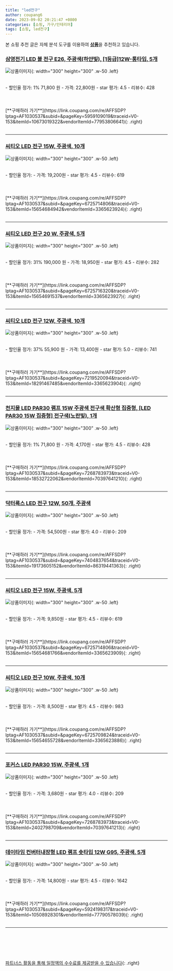 ```yaml
---
title: "led전구"
author: coupang6
date: 2023-09-02 20:21:47 +0800
categories: [쇼핑, 가구/인테리어]
tags: [쇼핑, led전구]
---
```


본 쇼핑 추천 글은 자체 분석 도구를 이용하여 [**상품**](https://link.coupang.com/a/bao1ui)을 추천하고 있습니다.

### [삼영전기 LED 볼 전구 E26, 주광색(하얀빛), [1등급]12W-롱타입, 5개](https://link.coupang.com/re/AFFSDP?lptag=AF1030537&subid=&pageKey=5959109019&traceid=V0-153&itemId=10673019322&vendorItemId=77953806641)

![상품이미지](https://thumbnail10.coupangcdn.com/thumbnails/remote/230x230ex/image/vendor_inventory/cc06/fdbda8b1227d08242e5c4fc28f062fc2ad8bf965b47706a26f27ddad082b.jpg){: width="300" height="300" .w-50 .left}


<br>
- 할인율 정가: 1%  71,800   원
- 가격: 22,800원
- star 평가: 4.5
- 리뷰수: 428
<br>
<br>
<br>
<br>
[**구매하러 가기**](https://link.coupang.com/re/AFFSDP?lptag=AF1030537&subid=&pageKey=5959109019&traceid=V0-153&itemId=10673019322&vendorItemId=77953806641){: .right}
<br>
<br>

---

### [씨티오 LED 전구 15W, 주광색, 10개](https://link.coupang.com/re/AFFSDP?lptag=AF1030537&subid=&pageKey=6725714806&traceid=V0-153&itemId=15654684942&vendorItemId=3365623924)

![상품이미지](https://thumbnail8.coupangcdn.com/thumbnails/remote/230x230ex/image/retail/images/18083402002987-c72b2041-6e86-4690-84b5-47412529e605.jpg){: width="300" height="300" .w-50 .left}


<br>
- 할인율 정가: 
- 가격: 19,200원
- star 평가: 4.5
- 리뷰수: 619
<br>
<br>
<br>
<br>
[**구매하러 가기**](https://link.coupang.com/re/AFFSDP?lptag=AF1030537&subid=&pageKey=6725714806&traceid=V0-153&itemId=15654684942&vendorItemId=3365623924){: .right}
<br>
<br>

---

### [씨티오 LED 전구 20 W, 주광색, 5개](https://link.coupang.com/re/AFFSDP?lptag=AF1030537&subid=&pageKey=6725716320&traceid=V0-153&itemId=15654691537&vendorItemId=3365623927)

![상품이미지](https://thumbnail10.coupangcdn.com/thumbnails/remote/230x230ex/image/retail/images/3146944381801362-9a254183-7988-49b4-9d16-4fa6852ea8a2.jpg){: width="300" height="300" .w-50 .left}


<br>
- 할인율 정가: 31%  190,000   원
- 가격: 18,950원
- star 평가: 4.5
- 리뷰수: 282
<br>
<br>
<br>
<br>
[**구매하러 가기**](https://link.coupang.com/re/AFFSDP?lptag=AF1030537&subid=&pageKey=6725716320&traceid=V0-153&itemId=15654691537&vendorItemId=3365623927){: .right}
<br>
<br>

---

### [씨티오 LED 전구 12W, 주광색, 10개](https://link.coupang.com/re/AFFSDP?lptag=AF1030537&subid=&pageKey=7219520094&traceid=V0-153&itemId=18291467485&vendorItemId=3365623904)

![상품이미지](https://thumbnail7.coupangcdn.com/thumbnails/remote/230x230ex/image/product/image/vendoritem/2019/04/29/3365623904/ae0dbeeb-53b4-4110-bb81-6705a5a0f52b.jpg){: width="300" height="300" .w-50 .left}


<br>
- 할인율 정가: 37%  55,900   원
- 가격: 13,400원
- star 평가: 5.0
- 리뷰수: 741
<br>
<br>
<br>
<br>
[**구매하러 가기**](https://link.coupang.com/re/AFFSDP?lptag=AF1030537&subid=&pageKey=7219520094&traceid=V0-153&itemId=18291467485&vendorItemId=3365623904){: .right}
<br>
<br>

---

### [천지몰 LED PAR30 램프 15W 주광색 전구색 확산형 집중형, [LED PAR30 15W 집중형] 전구색(노란빛), 1개](https://link.coupang.com/re/AFFSDP?lptag=AF1030537&subid=&pageKey=7268783973&traceid=V0-153&itemId=18532722062&vendorItemId=70397641210)

![상품이미지](https://thumbnail8.coupangcdn.com/thumbnails/remote/230x230ex/image/vendor_inventory/0f3c/b92e15a232255718b96012ec9259862416efc94bb022db4f75a2f305e87f.jpg){: width="300" height="300" .w-50 .left}


<br>
- 할인율 정가: 1%  71,800   원
- 가격: 4,170원
- star 평가: 4.5
- 리뷰수: 428
<br>
<br>
<br>
<br>
[**구매하러 가기**](https://link.coupang.com/re/AFFSDP?lptag=AF1030537&subid=&pageKey=7268783973&traceid=V0-153&itemId=18532722062&vendorItemId=70397641210){: .right}
<br>
<br>

---

### [닥터룩스 LED 전구 12W, 50개, 주광색](https://link.coupang.com/re/AFFSDP?lptag=AF1030537&subid=&pageKey=7404837654&traceid=V0-153&itemId=19173605152&vendorItemId=86319441363)

![상품이미지](https://thumbnail7.coupangcdn.com/thumbnails/remote/230x230ex/image/vendor_inventory/37c9/a9b080f5e29d069b3c7f58c0362061aeeeb90c485f765192dbe521b8a9ef.jpg){: width="300" height="300" .w-50 .left}


<br>
- 할인율 정가: 
- 가격: 54,500원
- star 평가: 4.0
- 리뷰수: 209
<br>
<br>
<br>
<br>
[**구매하러 가기**](https://link.coupang.com/re/AFFSDP?lptag=AF1030537&subid=&pageKey=7404837654&traceid=V0-153&itemId=19173605152&vendorItemId=86319441363){: .right}
<br>
<br>

---

### [씨티오 LED 전구 15W, 주광색, 5개](https://link.coupang.com/re/AFFSDP?lptag=AF1030537&subid=&pageKey=6725714806&traceid=V0-153&itemId=15654681766&vendorItemId=3365623909)

![상품이미지](https://thumbnail7.coupangcdn.com/thumbnails/remote/230x230ex/image/retail/images/18180253649396-71d6d311-13f7-45c0-bbcd-85a45481eb81.jpg){: width="300" height="300" .w-50 .left}


<br>
- 할인율 정가: 
- 가격: 9,850원
- star 평가: 4.5
- 리뷰수: 619
<br>
<br>
<br>
<br>
[**구매하러 가기**](https://link.coupang.com/re/AFFSDP?lptag=AF1030537&subid=&pageKey=6725714806&traceid=V0-153&itemId=15654681766&vendorItemId=3365623909){: .right}
<br>
<br>

---

### [씨티오 LED 전구 10W, 주광색, 10개](https://link.coupang.com/re/AFFSDP?lptag=AF1030537&subid=&pageKey=6725709824&traceid=V0-153&itemId=15654655728&vendorItemId=3365623886)

![상품이미지](https://thumbnail9.coupangcdn.com/thumbnails/remote/230x230ex/image/retail/images/63455557798359-3eea0435-5708-4535-9e6a-07c38161d809.jpg){: width="300" height="300" .w-50 .left}


<br>
- 할인율 정가: 
- 가격: 8,500원
- star 평가: 4.5
- 리뷰수: 983
<br>
<br>
<br>
<br>
[**구매하러 가기**](https://link.coupang.com/re/AFFSDP?lptag=AF1030537&subid=&pageKey=6725709824&traceid=V0-153&itemId=15654655728&vendorItemId=3365623886){: .right}
<br>
<br>

---

### [포커스 LED PAR30 15W, 주광색, 1개](https://link.coupang.com/re/AFFSDP?lptag=AF1030537&subid=&pageKey=7268783973&traceid=V0-153&itemId=2402798709&vendorItemId=70397641213)

![상품이미지](https://thumbnail8.coupangcdn.com/thumbnails/remote/230x230ex/image/vendor_inventory/0f3c/b92e15a232255718b96012ec9259862416efc94bb022db4f75a2f305e87f.jpg){: width="300" height="300" .w-50 .left}


<br>
- 할인율 정가: 
- 가격: 3,680원
- star 평가: 4.0
- 리뷰수: 209
<br>
<br>
<br>
<br>
[**구매하러 가기**](https://link.coupang.com/re/AFFSDP?lptag=AF1030537&subid=&pageKey=7268783973&traceid=V0-153&itemId=2402798709&vendorItemId=70397641213){: .right}
<br>
<br>

---

### [데이타임 컨버터내장형 LED 램프 숏타입 12W G95, 주광색, 5개](https://link.coupang.com/re/AFFSDP?lptag=AF1030537&subid=&pageKey=5924198317&traceid=V0-153&itemId=10508928301&vendorItemId=77790578039)

![상품이미지](https://thumbnail6.coupangcdn.com/thumbnails/remote/230x230ex/image/vendor_inventory/50a5/326304f65671663a68db42975f9f7a712da5da180094242660b9f8dcb2bb.jpg){: width="300" height="300" .w-50 .left}


<br>
- 할인율 정가: 
- 가격: 14,800원
- star 평가: 4.5
- 리뷰수: 1642
<br>
<br>
<br>
<br>
[**구매하러 가기**](https://link.coupang.com/re/AFFSDP?lptag=AF1030537&subid=&pageKey=5924198317&traceid=V0-153&itemId=10508928301&vendorItemId=77790578039){: .right}
<br>
<br>

---
<br><br><br><br><br> [파트너스 활동을 통해 일정액의 수수료를 제공받을 수 있습니다](https://link.coupang.com/a/bao1ui){: .right}